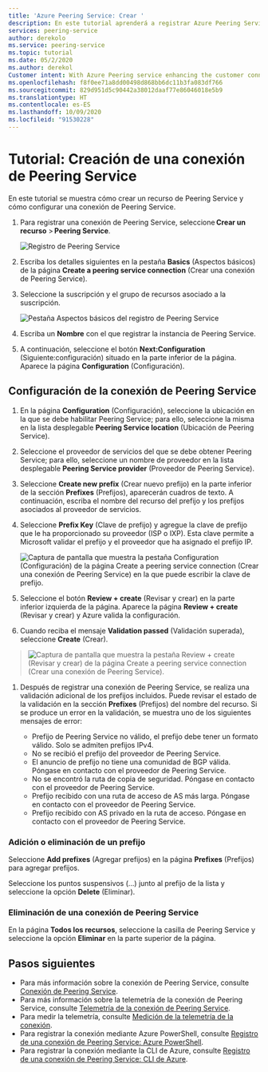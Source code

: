 ```yaml
---
title: 'Azure Peering Service: Crear '
description: En este tutorial aprenderá a registrar Azure Peering Service y un prefijo.
services: peering-service
author: derekolo
ms.service: peering-service
ms.topic: tutorial
ms.date: 05/2/2020
ms.author: derekol
Customer intent: With Azure Peering service enhancing the customer connectivity to Microsoft cloud services .
ms.openlocfilehash: f8f0ee71a8dd00498d868bb6dc11b3fa083df766
ms.sourcegitcommit: 829d951d5c90442a38012daaf77e86046018e5b9
ms.translationtype: HT
ms.contentlocale: es-ES
ms.lasthandoff: 10/09/2020
ms.locfileid: "91530228"
---
```

# <a name="tutorial-create-a-peering-service-connection"></a>Tutorial: Creación de una conexión de Peering Service

En este tutorial se muestra cómo crear un recurso de Peering Service y cómo configurar una conexión de Peering Service. 

1. Para registrar una conexión de Peering Service, seleccione **Crear un recurso** > **Peering Service**.

 
    ![Registro de Peering Service](./media/peering-service-portal/peering-servicecreate.png)

2. Escriba los detalles siguientes en la pestaña **Basics** (Aspectos básicos) de la página **Create a peering service connection** (Crear una conexión de Peering Service).
 
3. Seleccione la suscripción y el grupo de recursos asociado a la suscripción.

    ![Pestaña Aspectos básicos del registro de Peering Service](./media/peering-service-portal/peering-servicebasics.png)

4. Escriba un **Nombre** con el que registrar la instancia de Peering Service.

5. A continuación, seleccione el botón **Next:Configuration** (Siguiente:configuración) situado en la parte inferior de la página. Aparece la página **Configuration** (Configuración).
## <a name="configure-the-peering-service-connection"></a>Configuración de la conexión de Peering Service

1. En la página **Configuration** (Configuración), seleccione la ubicación en la que se debe habilitar Peering Service; para ello, seleccione la misma en la lista desplegable **Peering Service location** (Ubicación de Peering Service).

1. Seleccione el proveedor de servicios del que se debe obtener Peering Service; para ello, seleccione un nombre de proveedor en la lista desplegable **Peering Service provider** (Proveedor de Peering Service).
 
1. Seleccione **Create new prefix** (Crear nuevo prefijo) en la parte inferior de la sección **Prefixes** (Prefijos), aparecerán cuadros de texto. A continuación, escriba el nombre del recurso del prefijo y los prefijos asociados al proveedor de servicios.

1. Seleccione **Prefix Key** (Clave de prefijo) y agregue la clave de prefijo que le ha proporcionado su proveedor (ISP o IXP). Esta clave permite a Microsoft validar el prefijo y el proveedor que ha asignado el prefijo IP.

    ![Captura de pantalla que muestra la pestaña Configuration (Configuración) de la página Create a peering service connection (Crear una conexión de Peering Service) en la que puede escribir la clave de prefijo.](./media/peering-service-portal/peering-serviceconfiguration.png)

1. Seleccione el botón **Review + create** (Revisar y crear) en la parte inferior izquierda de la página. Aparece la página **Review + create** (Revisar y crear) y Azure valida la configuración.

 1. Cuando reciba el mensaje **Validation passed** (Validación superada), seleccione **Create** (Crear).

> ![Captura de pantalla que muestra la pestaña Review + create (Revisar y crear) de la página Create a peering service connection (Crear una conexión de Peering Service).](./media/peering-service-portal/peering-service-prefix.png)

1. Después de registrar una conexión de Peering Service, se realiza una validación adicional de los prefijos incluidos. Puede revisar el estado de la validación en la sección **Prefixes** (Prefijos) del nombre del recurso. Si se produce un error en la validación, se muestra uno de los siguientes mensajes de error:

   - Prefijo de Peering Service no válido, el prefijo debe tener un formato válido. Solo se admiten prefijos IPv4.
   - No se recibió el prefijo del proveedor de Peering Service.
   - El anuncio de prefijo no tiene una comunidad de BGP válida. Póngase en contacto con el proveedor de Peering Service.
   - No se encontró la ruta de copia de seguridad. Póngase en contacto con el proveedor de Peering Service.
   - Prefijo recibido con una ruta de acceso de AS más larga. Póngase en contacto con el proveedor de Peering Service.
   - Prefijo recibido con AS privado en la ruta de acceso. Póngase en contacto con el proveedor de Peering Service.

### <a name="add-or-remove-a-prefix"></a>Adición o eliminación de un prefijo

Seleccione **Add prefixes** (Agregar prefijos) en la página **Prefixes** (Prefijos) para agregar prefijos.

Seleccione los puntos suspensivos (...) junto al prefijo de la lista y seleccione la opción **Delete** (Eliminar).

### <a name="delete-a-peering-service-connection"></a>Eliminación de una conexión de Peering Service

En la página **Todos los recursos**, seleccione la casilla de Peering Service y seleccione la opción **Eliminar** en la parte superior de la página.
## <a name="next-steps"></a>Pasos siguientes

- Para más información sobre la conexión de Peering Service, consulte [Conexión de Peering Service](connection.md).
- Para más información sobre la telemetría de la conexión de Peering Service, consulte [Telemetría de la conexión de Peering Service](connection-telemetry.md).
- Para medir la telemetría, consulte [Medición de la telemetría de la conexión](measure-connection-telemetry.md).
- Para registrar la conexión mediante Azure PowerShell, consulte [Registro de una conexión de Peering Service: Azure PowerShell](powershell.md).
- Para registrar la conexión mediante la CLI de Azure, consulte [Registro de una conexión de Peering Service: CLI de Azure](cli.md).